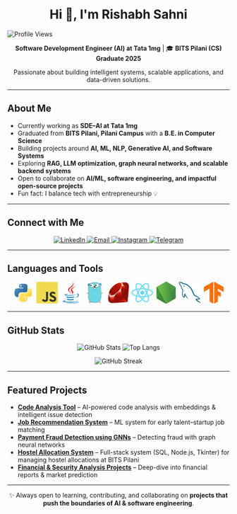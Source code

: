 <h1 align="center">Hi 👋, I'm Rishabh Sahni</h1>  

![Profile Views](https://komarev.com/ghpvc/?username=RISHABH4SAHNI&label=Profile%20views&color=0e75b6&style=flat)

<p align="center">
  <b>Software Development Engineer (AI) at Tata 1mg</b> | 🎓 <b>BITS Pilani (CS) Graduate 2025 </b>  
</p>  

<p align="center">
  Passionate about building intelligent systems, scalable applications, and data-driven solutions.  
</p>  

---

## About Me
- Currently working as **SDE–AI at Tata 1mg**  
- Graduated from **BITS Pilani, Pilani Campus** with a **B.E. in Computer Science**  
- Building projects around **AI, ML, NLP, Generative AI, and Software Systems**  
- Exploring **RAG, LLM optimization, graph neural networks, and scalable backend systems**  
- Open to collaborate on **AI/ML, software engineering, and impactful open-source projects**  
- Fun fact: I balance tech with entrepreneurship 💡  

---

## Connect with Me  
<p align="center">
  <a href="https://www.linkedin.com/in/rishabh-sahni-612229244/">
    <img src="https://img.icons8.com/fluency/48/linkedin.png" alt="LinkedIn"/>
  </a>
  <a href="mailto:rishabhasahni2002@gmail.com">
    <img src="https://img.icons8.com/fluency/48/gmail-new.png" alt="Email"/>
  </a>
  <a href="https://www.instagram.com/rishabh_sahni__">
    <img src="https://img.icons8.com/fluency/48/instagram-new.png" alt="Instagram"/>
  </a>
  <a href="https://t.me/YourTelegramUsername">
    <img src="https://img.icons8.com/fluency/48/telegram-app.png" alt="Telegram"/>
  </a>
</p>  

---

## Languages and Tools  
<p align="center">
  <img src="https://raw.githubusercontent.com/devicons/devicon/master/icons/python/python-original.svg" width="50" height="50"/>
  <img src="https://raw.githubusercontent.com/devicons/devicon/master/icons/javascript/javascript-original.svg" width="50" height="50"/>
  <img src="https://raw.githubusercontent.com/devicons/devicon/master/icons/java/java-original.svg" width="50" height="50"/>
  <img src="https://raw.githubusercontent.com/devicons/devicon/master/icons/go/go-original.svg" width="50" height="50"/>
  <img src="https://raw.githubusercontent.com/devicons/devicon/master/icons/ruby/ruby-original.svg" width="50" height="50"/>
  <img src="https://raw.githubusercontent.com/devicons/devicon/master/icons/react/react-original.svg" width="50" height="50"/>
  <img src="https://raw.githubusercontent.com/devicons/devicon/master/icons/nodejs/nodejs-original.svg" width="50" height="50"/>
  <img src="https://raw.githubusercontent.com/devicons/devicon/master/icons/mysql/mysql-original.svg" width="50" height="50"/>
  <img src="https://raw.githubusercontent.com/devicons/devicon/master/icons/tensorflow/tensorflow-original.svg" width="50" height="50"/>
</p>  

---

## GitHub Stats  
<p align="center">
  <img src="https://github-readme-stats.vercel.app/api?username=RISHABH4SAHNI&show_icons=true&theme=radical" alt="GitHub Stats" height="160"/>
  <img src="https://github-readme-stats.vercel.app/api/top-langs/?username=RISHABH4SAHNI&layout=compact&theme=radical" alt="Top Langs" height="160"/>
</p>  

<p align="center">
  <img src="https://github-readme-streak-stats.herokuapp.com/?user=RISHABH4SAHNI&theme=radical" alt="GitHub Streak"/>
</p>  

---

## Featured Projects  
- **[Code Analysis Tool](https://github.com/RISHABH4SAHNI/Code_Analysis_Tool)** – AI-powered code analysis with embeddings & intelligent issue detection  
- **[Job Recommendation System](https://github.com/RISHABH4SAHNI/Job-Recommendation-System)** – ML system for early talent–startup job matching  
- **[Payment Fraud Detection using GNNs](https://github.com/RISHABH4SAHNI/Payment-Fraud-Detection-using-Graph-Neural-Networks-)** – Detecting fraud with graph neural networks  
- **[Hostel Allocation System](https://github.com/RISHABH4SAHNI/Hostel-Allocation)** – Full-stack system (SQL, Node.js, Tkinter) for managing hostel allocations at BITS Pilani  
- **[Financial & Security Analysis Projects](https://github.com/RISHABH4SAHNI?tab=repositories&q=analysis)** – Deep-dive into financial reports & market prediction  

---

<p align="center">
✨ Always open to learning, contributing, and collaborating on <b>projects that push the boundaries of AI & software engineering</b>.  
</p>
